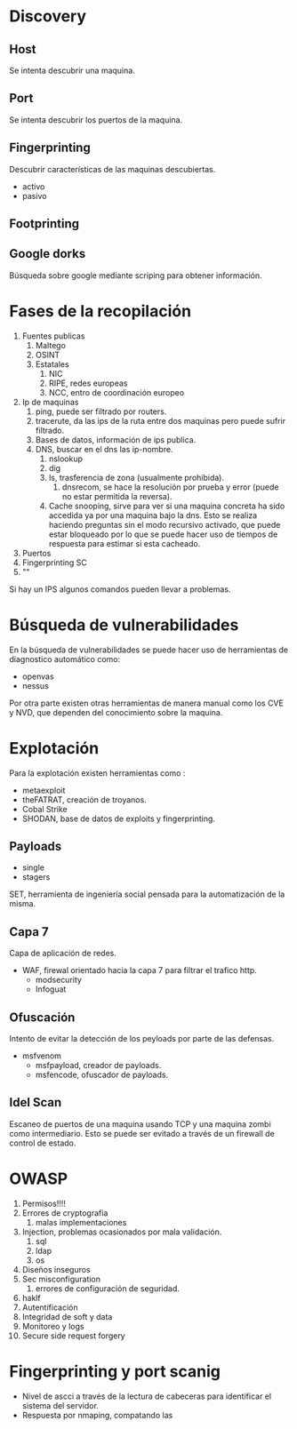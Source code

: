 # Discovery
## Host
Se intenta descubrir una maquina.
## Port
Se intenta descubrir los puertos de la maquina.
## Fingerprinting
Descubrir características de las maquinas descubiertas.
- activo
- pasivo
## Footprinting

## Google dorks
Búsqueda sobre google mediante scriping para obtener información.

# Fases de la recopilación
1. Fuentes publicas
	1. Maltego
	2. OSINT
	3. Estatales
		1. NIC
		2. RIPE, redes europeas
		3. NCC, entro de coordinación europeo
2. Ip de maquinas
	1. ping, puede ser filtrado por routers.
	2. tracerute, da las ips de la ruta entre dos maquinas pero puede sufrir filtrado.
	3. Bases de datos, información de ips publica.
	4. DNS, buscar en el dns las ip-nombre.
		1. nslookup
		2. dig
		3. ls, trasferencia de zona (usualmente prohibida).
			1. dnsrecom, se hace la resolución por prueba y error (puede no estar permitida la reversa).
		4. Cache snooping, sirve para ver si una maquina concreta ha sido accedida ya por una maquina bajo la dns. Esto se realiza haciendo preguntas sin el modo recursivo activado, que puede estar bloqueado por lo que se puede hacer uso de tiempos de respuesta para estimar si esta cacheado.
3. Puertos
4. Fingerprinting SC
5. ""

Si hay un IPS algunos comandos pueden llevar a problemas.

# Búsqueda de vulnerabilidades
En la búsqueda de vulnerabilidades se puede hacer uso de herramientas de diagnostico automático como:
- openvas
- nessus

Por otra parte existen otras herramientas de manera manual como los CVE y NVD, que dependen del conocimiento sobre la maquina.
# Explotación
Para la explotación existen herramientas como :
- metaexploit
- theFATRAT, creación de troyanos.
- Cobal Strike
- SHODAN, base de datos de exploits y fingerprinting.

## Payloads
- single
- stagers

SET, herramienta de ingeniería social pensada para la automatización de la misma.
## Capa 7
Capa de aplicación de redes.
- WAF, firewal orientado hacia la capa 7 para filtrar el trafico http.
	- modsecurity
	- Infoguat

## Ofuscación
Intento de evitar la detección de los peyloads por parte de las defensas.
- msfvenom
	- msfpayload, creador de payloads.
	- msfencode, ofuscador de payloads.
## Idel Scan
Escaneo de puertos de una maquina usando TCP y una maquina zombi como intermediario. Esto se puede ser evitado a través de un firewall de control de estado.

# OWASP
1. Permisos!!!!
2. Errores de cryptografia
	1. malas implementaciones
3. Injection, problemas ocasionados por mala validación.
	1. sql
	2. ldap
	3. os
4. Diseños inseguros
5. Sec misconfiguration
	1. errores de configuración de seguridad.
6. haklf
7. Autentificación
8. Integridad de soft y data
9. Monitoreo y logs
10. Secure side request forgery

# Fingerprinting y port scanig
- Nivel de ascci a través de la lectura de cabeceras para identificar el sistema del servidor.
- Respuesta por nmaping, compatando las